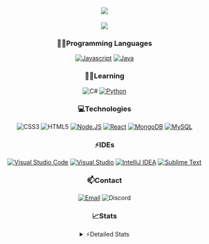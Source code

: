 <div align="center">

<h1 align="center">
  <a href="https://git.io/typing-svg">
    <img src="https://readme-typing-svg.herokuapp.com/?lines=Hello,+There!+👋;This+is+chicho.;CEO+on+Hely+Development....;&center=true&size=25">
  </a>
</h1>
  
<p align="center">
  <img src="https://lanyard.cnrad.dev/api/418087525735858208" />
</p>

### 👨‍💻Programming Languages
  [![Javascript](https://img.shields.io/badge/JavaScript-323330?style=for-the-badge&logo=javascript&logoColor=F7DF1E)](https://www.javascript.com)
  [![Java](https://img.shields.io/badge/Java-ED8B00?style=for-the-badge&logo=java&logoColor=white)](https://www.java.com)
  
### 👨‍💻Learning
  ![C#](https://img.shields.io/badge/C%23-239120?style=for-the-badge&logo=c-sharp&logoColor=white)
  [![Python](https://img.shields.io/badge/Python-FFD43B?style=for-the-badge&logo=python&logoColor=blue)](https://www.python.org)  

### 💻Technologies
  ![CSS3](https://img.shields.io/badge/CSS3-1572B6?style=for-the-badge&logo=css3&logoColor=white)
  ![HTML5](https://img.shields.io/badge/HTML5-E34F26?style=for-the-badge&logo=html5&logoColor=white)
  [![Node.JS](https://img.shields.io/badge/Node.js-339933?style=for-the-badge&logo=nodedotjs&logoColor=white)](https://nodejs.org)
  [![React](https://img.shields.io/badge/React-20232A?style=for-the-badge&logo=react&logoColor=61DAFB)](https://reactjs.org/)
  [![MongoDB](https://img.shields.io/badge/MongoDB-4EA94B?style=for-the-badge&logo=mongodb&logoColor=white)](https://www.mongodb.com)
  [![MySQL](https://img.shields.io/badge/MySQL-005C84?style=for-the-badge&logo=mysql&logoColor=white)](https://www.mysql.com)

### ⚡IDEs
  [![Visual Studio Code](https://img.shields.io/badge/Visual_Studio_Code-0078D4?style=for-the-badge&logo=visual%20studio%20code&logoColor=white)](https://code.visualstudio.com)
  [![Visual Studio](https://img.shields.io/badge/Visual_Studio-5C2D91?style=for-the-badge&logo=visual%20studio&logoColor=white)](https://visualstudio.com)
  [![IntelliJ IDEA](https://img.shields.io/badge/IntelliJIDEA-000000.svg?style=for-the-badge&logo=intellij-idea&logoColor=white)](https://www.jetbrains.com/idea)
  [![Sublime Text](https://img.shields.io/badge/sublime_text-%23575757.svg?&style=for-the-badge&logo=sublime-text&logoColor=important)](https://www.sublimetext.com)
  
### 📫Contact
  [![Email](https://img.shields.io/badge/Email-gastondalla@gmail.com-04619f?style=for-the-badge&logo=gmail&logoColor=white)](mailto:gastondalla@gmail.com)
  ![Discord](https://img.shields.io/badge/Discord-Chicho%234281-5865F2?style=for-the-badge&logo=discord&logoColor=white)
</br>  

### 📈Stats
<details>
    <summary> ⚡Detailed Stats</summary>
    <br/>

<!--START_SECTION:waka-->
![Code Time](http://img.shields.io/badge/Code%20Time-32%20hrs%2029%20mins-blue)

![Profile Views](http://img.shields.io/badge/Profile%20Views-0-blue)

**🐱 My GitHub Data** 

> 🏆 1 Contributions in the Year 2023
 > 
> 📦 35.6 kB Used in GitHub's Storage 
 > 
> 🚫 Not Opted to Hire
 > 
> 📜 8 Public Repositories 
 > 
> 🔑 5 Private Repositories  
 > 
**I'm a Night 🦉** 

```text
🌞 Morning        5 commits       ░░░░░░░░░░░░░░░░░░░░░░░░░   02.50 % 
🌆 Daytime       38 commits       ████░░░░░░░░░░░░░░░░░░░░░   19.00 % 
🌃 Evening       93 commits       ███████████░░░░░░░░░░░░░░   46.50 % 
🌙 Night         64 commits       ████████░░░░░░░░░░░░░░░░░   32.00 % 

```
📅 **I'm Most Productive on Tuesday** 

```text
Monday          14 commits       █░░░░░░░░░░░░░░░░░░░░░░░░   07.00 % 
Tuesday         47 commits       ██████░░░░░░░░░░░░░░░░░░░   23.50 % 
Wednesday       33 commits       ████░░░░░░░░░░░░░░░░░░░░░   16.50 % 
Thursday        21 commits       ██░░░░░░░░░░░░░░░░░░░░░░░   10.50 % 
Friday          28 commits       ███░░░░░░░░░░░░░░░░░░░░░░   14.00 % 
Saturday        31 commits       ████░░░░░░░░░░░░░░░░░░░░░   15.50 % 
Sunday          26 commits       ███░░░░░░░░░░░░░░░░░░░░░░   13.00 % 

```


📊 **This Week I Spent My Time On** 

```text
⌚︎ Time Zone: America/Argentina/Buenos_Aires

💬 Programming Languages: 
Java                     2 hrs               █████████░░░░░░░░░░░░░░░░   39.40 % 
HTML                     1 hr 48 mins        ████████░░░░░░░░░░░░░░░░░   35.37 % 
YAML                     53 mins             ████░░░░░░░░░░░░░░░░░░░░░   17.43 % 
JavaScript               16 mins             █░░░░░░░░░░░░░░░░░░░░░░░░   05.30 % 
PHP                      7 mins              ░░░░░░░░░░░░░░░░░░░░░░░░░   02.32 % 

🔥 Editors: 
IntelliJ                 2 hrs 54 mins       ██████████████░░░░░░░░░░░   56.97 % 
VS Code                  2 hrs 12 mins       ██████████░░░░░░░░░░░░░░░   43.03 % 

🐱‍💻 Projects: 
chicho                   1 hr 55 mins        █████████░░░░░░░░░░░░░░░░   37.57 % 
Pulsar                   1 hr 52 mins        █████████░░░░░░░░░░░░░░░░   36.51 % 
Void-1.7                 42 mins             ███░░░░░░░░░░░░░░░░░░░░░░   13.82 % 
Blast                    20 mins             █░░░░░░░░░░░░░░░░░░░░░░░░   06.64 % 
UPGRADER.CC Re-seller Web16 mins             █░░░░░░░░░░░░░░░░░░░░░░░░   05.41 % 

💻 Operating System: 
Windows                  5 hrs 6 mins        █████████████████████████   100.00 % 

```

**I Mostly Code in JavaScript** 

```text
JavaScript               7 repos             █████████░░░░░░░░░░░░░░░░   36.84 % 
Java                     6 repos             ████████░░░░░░░░░░░░░░░░░   31.58 % 
CSS                      2 repos             ██░░░░░░░░░░░░░░░░░░░░░░░   10.53 % 
HTML                     1 repo              █░░░░░░░░░░░░░░░░░░░░░░░░   05.26 % 
Python                   1 repo              █░░░░░░░░░░░░░░░░░░░░░░░░   05.26 % 

```



 Last Updated on 20/02/2023 23:13:28 UTC
<!--END_SECTION:waka-->
</details>
